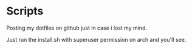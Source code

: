 # Scripts
Posting my dotfiles on github just in case i lost my mind.

Just run the install.sh with superuser permission on arch and you'll see.
